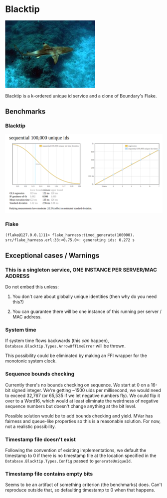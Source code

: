 # Blacktip

![](blacktip.jpg "Blacktip Shark")

Blacktip is a k-ordered unique id service and a clone of Boundary's Flake.

## Benchmarks

### Blacktip

![](bench.png "Benchmark results, Blacktip is faster than Flake")

### Flake

```
(flake@127.0.0.1)11> flake_harness:timed_generate(100000).
src/flake_harness.erl:33:<0.75.0>: generating ids: 0.272 s
```

## Exceptional cases / Warnings

### This is a singleton service, ONE INSTANCE PER SERVER/MAC ADDRESS

Do not embed this unless:

1. You don't care about globally unique identities (then why do you need this?)

2. You can guarantee there will be one instance of this running per server / MAC address.

### System time

If system time flows backwards (this *can* happen), `Database.Blacktip.Types.ArrowOfTimeError` will be thrown.

This possibility could be eliminated by making an FFI wrapper for the monotonic system clock.

### Sequence bounds checking

Currently there's no bounds checking on sequence. We start at 0 on a 16-bit signed integer. We're getting ~1500 uids per millisecond, we would need to exceed 32,767 (or 65,535 if we let negative numbers fly). We could flip it over to a Word16, which would at least eliminate the weirdness of negative sequence numbers but doesn't change anything at the bit level.

Possible solution would be to add bounds checking and yield. MVar has fairness and queue-like properties so this is a reasonable solution. For now, not a realistic possibility.

### Timestamp file doesn't exist

Following the convention of existing implementations, we default the timestamp to 0 if there is no timestamp file at the location specified in the `Database.Blacktip.Types.Config` passed to `generateUniqueId`.

### Timestamp file contains empty bits

Seems to be an artifact of something criterion (the benchmarks) does. Can't reproduce outside that, so defaulting timestamp to 0 when that happens.
